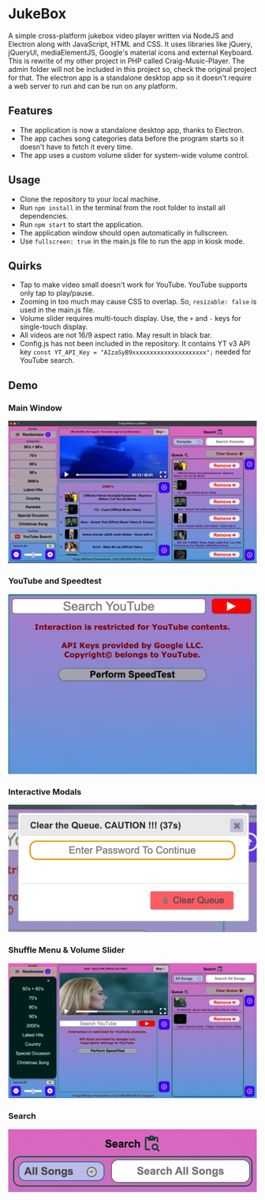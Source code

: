 # JukeBox

A simple cross-platform jukebox video player written via NodeJS and Electron along with JavaScript, HTML and CSS. It uses libraries like jQuery, jQueryUI, mediaElementJS, Google's material icons and external Keyboard. This is rewrite
of my other project in PHP called Craig-Music-Player. The admin folder will not be included in this project so, check
the original project for that. The electron app is a standalone desktop app so it doesn't require a web server to run
and can be run on any platform.

## Features

- The application is now a standalone desktop app, thanks to Electron.
- The app caches song categories data before the program starts so it doesn't have to fetch it every time.
- The app uses a custom volume slider for system-wide volume control.

## Usage

- Clone the repository to your local machine.
- Run `npm install` in the terminal from the root folder to install all dependencies.
- Run `npm start` to start the application.
- The application window should open automatically in fullscreen.
- Use `fullscreen: true` in the main.js file to run the app in kiosk mode.

## Quirks

- Tap to make video small doesn't work for YouTube. YouTube supports only tap to play/pause.
- Zooming in too much may cause CSS to overlap. So, `resizable: false` is used in the main.js file.
- Volume slider requires multi-touch display. Use, the `+` and `-` keys for single-touch display.
- All videos are not 16/9 aspect ratio. May result in black bar.
- Config.js has not been included in the repository. It contains YT v3 API key `const YT_API_Key = "AIzaSyB9xxxxxxxxxxxxxxxxxxxxx";` needed for YouTube search.

## Demo

### Main Window

![](music/homepage.jpeg)

### YouTube and Speedtest

![](music/youtube.png)

### Interactive Modals

![](music/modal.png)

### Shuffle Menu & Volume Slider

![](music/shuffle_menu.jpeg)

### Search

![](music/search.png)
